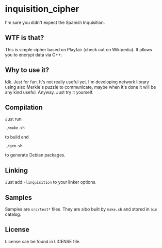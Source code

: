 # inquisition_cipher
I'm sure you didn't expect the Spanish Inquisition.  
## WTF is that?
This is simple cipher based on Playfair (check out on Wikipedia).
It allows you to encrypt data via C++.
## Why to use it?
Idk. Just for fun. It's not really useful yet. I'm developing network library using
also Merkle's puzzle to communicate, maybe when it's done it will be any kind useful.
Anyway. Just try it yourself.
## Compilation
Just run
```
./make.sh
```
to build and
```
./gen.sh
```
to generate Debian packages.
## Linking
Just add `-linquisition` to your linker options.
## Samples
Samples are `src/test*` files. They are albo built by `make.sh` and stored in `bin` catalog.
## License
License can be found in LICENSE file.
